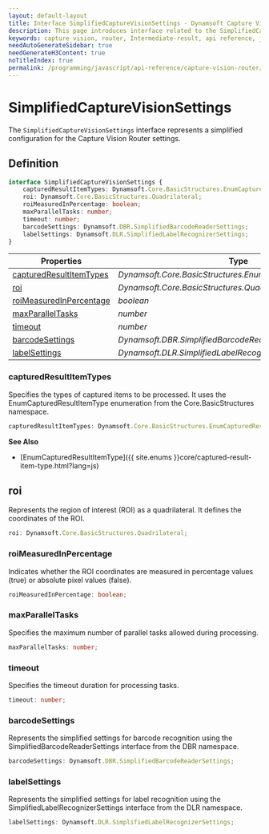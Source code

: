 ```yaml
---
layout: default-layout
title: Interface SimplifiedCaptureVisionSettings - Dynamsoft Capture Vision JavaScript Edition API
description: This page introduces interface related to the SimplifiedCaptureVisionSettings of Dynamsoft Capture Vision JavaScript Edition.
keywords: capture vision, router, Intermediate-result, api reference, javascript, js
needAutoGenerateSidebar: true
needGenerateH3Content: true
noTitleIndex: true
permalink: /programming/javascript/api-reference/capture-vision-router/interface/simplified-capture-vision-settings-v2.0.10.html
---
```


# SimplifiedCaptureVisionSettings

The `SimplifiedCaptureVisionSettings` interface represents a simplified configuration for the Capture Vision Router settings.

## Definition

```typescript
interface SimplifiedCaptureVisionSettings {
    capturedResultItemTypes: Dynamsoft.Core.BasicStructures.EnumCapturedResultItemType;
    roi: Dynamsoft.Core.BasicStructures.Quadrilateral;
    roiMeasuredInPercentage: boolean;
    maxParallelTasks: number;
    timeout: number;
    barcodeSettings: Dynamsoft.DBR.SimplifiedBarcodeReaderSettings;
    labelSettings: Dynamsoft.DLR.SimplifiedLabelRecognizerSettings;
}
```

| Properties                                          | Type                                                        |
| --------------------------------------------------- | ----------------------------------------------------------- |
| [capturedResultItemTypes](#capturedresultitemtypes) | *Dynamsoft.Core.BasicStructures.EnumCapturedResultItemType* |
| [roi](#roi)                                         | *Dynamsoft.Core.BasicStructures.Quadrilateral*              |
| [roiMeasuredInPercentage](#roimeasuredinpercentage) | *boolean*                                                   |
| [maxParallelTasks](#maxparalleltasks)               | *number*                                                    |
| [timeout](#timeout)                                 | *number*                                                    |
| [barcodeSettings](#barcodesettings)                 | *Dynamsoft.DBR.SimplifiedBarcodeReaderSettings*             |
| [labelSettings](#labelsettings)                     | *Dynamsoft.DLR.SimplifiedLabelRecognizerSettings*           |

### capturedResultItemTypes

Specifies the types of captured items to be processed. It uses the EnumCapturedResultItemType enumeration from the Core.BasicStructures namespace.

```typescript
capturedResultItemTypes: Dynamsoft.Core.BasicStructures.EnumCapturedResultItemType;
```

**See Also**

* [EnumCapturedResultItemType]({{ site.enums }}core/captured-result-item-type.html?lang=js)

## roi

 Represents the region of interest (ROI) as a quadrilateral. It defines the coordinates of the ROI.

```typescript
roi: Dynamsoft.Core.BasicStructures.Quadrilateral;
```

### roiMeasuredInPercentage

Indicates whether the ROI coordinates are measured in percentage values (true) or absolute pixel values (false).

```typescript
roiMeasuredInPercentage: boolean;
```

### maxParallelTasks

Specifies the maximum number of parallel tasks allowed during processing.

```typescript
maxParallelTasks: number;
```

### timeout

Specifies the timeout duration for processing tasks.

```typescript
timeout: number;
```

### barcodeSettings

Represents the simplified settings for barcode recognition using the SimplifiedBarcodeReaderSettings interface from the DBR namespace.

```typescript
barcodeSettings: Dynamsoft.DBR.SimplifiedBarcodeReaderSettings;
```

### labelSettings

Represents the simplified settings for label recognition using the SimplifiedLabelRecognizerSettings interface from the DLR namespace.

```typescript
labelSettings: Dynamsoft.DLR.SimplifiedLabelRecognizerSettings;
```